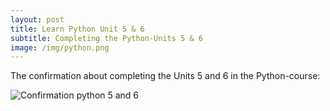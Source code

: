 ```yaml
---
layout: post
title: Learn Python Unit 5 & 6
subtitle: Completing the Python-Units 5 & 6
image: /img/python.png
---
```


The confirmation about completing the Units 5 and 6 in the Python-course:

![Confirmation python 5 and 6](\cleeb94.github.io\img\Python_Unit_5_and_6.png "Confirmation")
